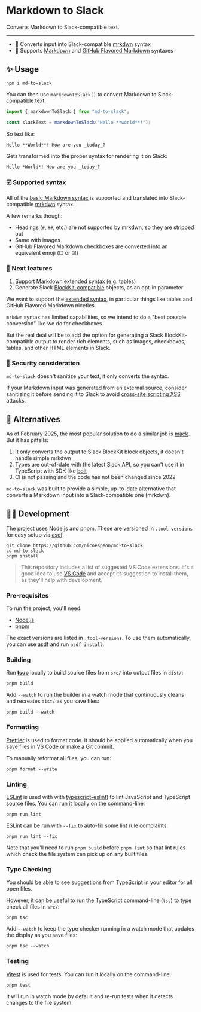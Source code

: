 # Markdown to Slack

Converts Markdown to Slack-compatible text.

---

- 💫 Converts input into Slack-compatible [mrkdwn](https://api.slack.com/reference/surfaces/formatting) syntax
- 🧱 Supports [Markdown](https://daringfireball.net/projects/markdown/) and [GitHub Flavored Markdown](https://github.github.com/gfm/) syntaxes

## ✨ Usage

```shell
npm i md-to-slack
```

You can then use `markdownToSlack()` to convert Markdown to Slack-compatible text:

```js
import { markdownToSlack } from "md-to-slack";

const slackText = markdownToSlack("Hello **world**!");
```

So text like:

```md
Hello **World**! How are you _today_?
```

Gets transformed into the proper syntax for rendering it on Slack:

```
Hello *World*! How are you _today_?
```

### ☑️ Supported syntax

All of the [basic Markdown syntax](https://www.markdownguide.org/basic-syntax/) is supported and translated into Slack-compatible [mrkdwn](https://api.slack.com/reference/surfaces/formatting) syntax.

A few remarks though:

- Headings (`#`, `##`, etc.) are not supported by mrkdwn, so they are stripped out
- Same with images
- GitHub Flavored Markdown checkboxes are converted into an equivalent emoji (☐ or ☒)

### 🔭 Next features

1. Support Markdown extended syntax (e.g. tables)
2. Generate Slack [BlockKit-compatible](https://api.slack.com/block-kit) objects, as an opt-in parameter

We want to support the [extended syntax](https://www.markdownguide.org/extended-syntax/), in particular things like tables and GitHub Flavored Markdown niceties.

`mrkdwn` syntax has limited capabilities, so we intend to do a "best possble conversion" like we do for checkboxes.

But the real deal will be to add the option for generating a Slack BlockKit-compatible output to render rich elements, such as images, checkboxes, tables, and other HTML elements in Slack.

### 🦺 Security consideration

`md-to-slack` doesn't sanitize your text, it only converts the syntax.

If your Markdown input was generated from an external source, consider sanitizing it before sending it to Slack to avoid [cross-site scripting XSS](https://en.wikipedia.org/wiki/Cross-site_scripting) attacks.

## 🤹 Alternatives

As of February 2025, the most popular solution to do a similar job is [mack](https://github.com/tryfabric/mack/tree/master). But it has pitfalls:

1. It only converts the output to Slack BlockKit block objects, it doesn't handle simple mrkdwn
2. Types are out-of-date with the latest Slack API, so you can't use it in TypeScript with SDK like [bolt](https://github.com/slackapi/bolt-js)
3. CI is not passing and the code has not been changed since 2022

`md-to-slack` was built to provide a simple, up-to-date alternative that converts a Markdown input into a Slack-compatible one (mrkdwn).

## 🧑‍💻 Development

The project uses Node.js and [pnpm](https://pnpm.io). These are versioned in `.tool-versions` for easy setup via [asdf](https://asdf-vm.com).

```shell
git clone https://github.com/nicoespeon/md-to-slack
cd md-to-slack
pnpm install
```

> This repository includes a list of suggested VS Code extensions.
> It's a good idea to use [VS Code](https://code.visualstudio.com) and accept its suggestion to install them, as they'll help with development.

### Pre-requisites

To run the project, you'll need:

- [Node.js](https://nodejs.org)
- [pnpm](https://pnpm.io)

The exact versions are listed in `.tool-versions`. To use them automatically, you can use [asdf](https://asdf-vm.com) and run `asdf install`.

### Building

Run [**tsup**](https://tsup.egoist.dev) locally to build source files from `src/` into output files in `dist/`:

```shell
pnpm build
```

Add `--watch` to run the builder in a watch mode that continuously cleans and recreates `dist/` as you save files:

```shell
pnpm build --watch
```

### Formatting

[Prettier](https://prettier.io) is used to format code.
It should be applied automatically when you save files in VS Code or make a Git commit.

To manually reformat all files, you can run:

```shell
pnpm format --write
```

### Linting

[ESLint](https://eslint.org) is used with with [typescript-eslint](https://typescript-eslint.io)) to lint JavaScript and TypeScript source files.
You can run it locally on the command-line:

```shell
pnpm run lint
```

ESLint can be run with `--fix` to auto-fix some lint rule complaints:

```shell
pnpm run lint --fix
```

Note that you'll need to run `pnpm build` before `pnpm lint` so that lint rules which check the file system can pick up on any built files.

### Type Checking

You should be able to see suggestions from [TypeScript](https://typescriptlang.org) in your editor for all open files.

However, it can be useful to run the TypeScript command-line (`tsc`) to type check all files in `src/`:

```shell
pnpm tsc
```

Add `--watch` to keep the type checker running in a watch mode that updates the display as you save files:

```shell
pnpm tsc --watch
```

### Testing

[Vitest](https://vitest.dev) is used for tests.
You can run it locally on the command-line:

```shell
pnpm test
```

It will run in watch mode by default and re-run tests when it detects changes to the file system.
